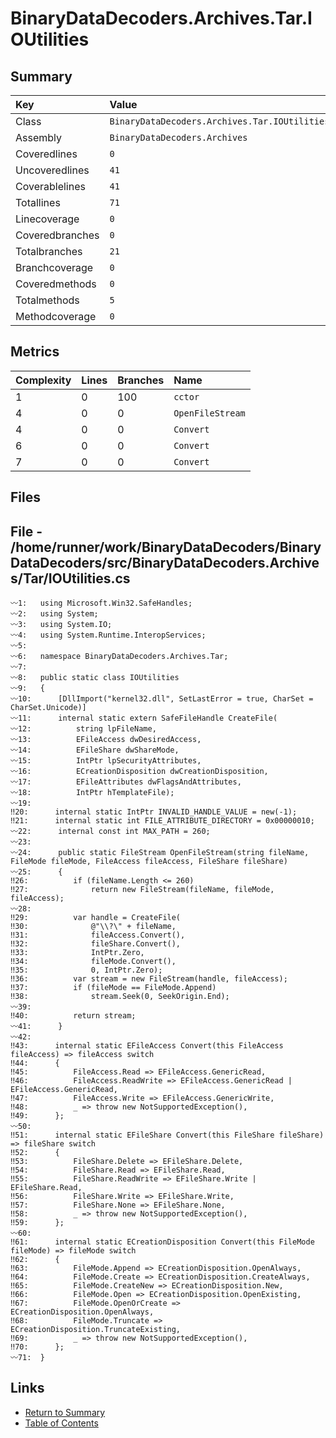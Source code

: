 ﻿# BinaryDataDecoders.Archives.Tar.IOUtilities

## Summary

| Key             | Value                                         |
| :-------------- | :-------------------------------------------- |
| Class           | `BinaryDataDecoders.Archives.Tar.IOUtilities` |
| Assembly        | `BinaryDataDecoders.Archives`                 |
| Coveredlines    | `0`                                           |
| Uncoveredlines  | `41`                                          |
| Coverablelines  | `41`                                          |
| Totallines      | `71`                                          |
| Linecoverage    | `0`                                           |
| Coveredbranches | `0`                                           |
| Totalbranches   | `21`                                          |
| Branchcoverage  | `0`                                           |
| Coveredmethods  | `0`                                           |
| Totalmethods    | `5`                                           |
| Methodcoverage  | `0`                                           |

## Metrics

| Complexity | Lines | Branches | Name             |
| :--------- | :---- | :------- | :--------------- |
| 1          | 0     | 100      | `cctor`          |
| 4          | 0     | 0        | `OpenFileStream` |
| 4          | 0     | 0        | `Convert`        |
| 6          | 0     | 0        | `Convert`        |
| 7          | 0     | 0        | `Convert`        |

## Files

## File - /home/runner/work/BinaryDataDecoders/BinaryDataDecoders/src/BinaryDataDecoders.Archives/Tar/IOUtilities.cs

```CSharp
〰1:   using Microsoft.Win32.SafeHandles;
〰2:   using System;
〰3:   using System.IO;
〰4:   using System.Runtime.InteropServices;
〰5:   
〰6:   namespace BinaryDataDecoders.Archives.Tar;
〰7:   
〰8:   public static class IOUtilities
〰9:   {
〰10:      [DllImport("kernel32.dll", SetLastError = true, CharSet = CharSet.Unicode)]
〰11:      internal static extern SafeFileHandle CreateFile(
〰12:          string lpFileName,
〰13:          EFileAccess dwDesiredAccess,
〰14:          EFileShare dwShareMode,
〰15:          IntPtr lpSecurityAttributes,
〰16:          ECreationDisposition dwCreationDisposition,
〰17:          EFileAttributes dwFlagsAndAttributes,
〰18:          IntPtr hTemplateFile);
〰19:  
‼20:      internal static IntPtr INVALID_HANDLE_VALUE = new(-1);
‼21:      internal static int FILE_ATTRIBUTE_DIRECTORY = 0x00000010;
〰22:      internal const int MAX_PATH = 260;
〰23:  
〰24:      public static FileStream OpenFileStream(string fileName, FileMode fileMode, FileAccess fileAccess, FileShare fileShare)
〰25:      {
‼26:          if (fileName.Length <= 260)
‼27:              return new FileStream(fileName, fileMode, fileAccess);
〰28:  
‼29:          var handle = CreateFile(
‼30:              @"\\?\" + fileName,
‼31:              fileAccess.Convert(),
‼32:              fileShare.Convert(),
‼33:              IntPtr.Zero,
‼34:              fileMode.Convert(),
‼35:              0, IntPtr.Zero);
‼36:          var stream = new FileStream(handle, fileAccess);
‼37:          if (fileMode == FileMode.Append)
‼38:              stream.Seek(0, SeekOrigin.End);
〰39:  
‼40:          return stream;
〰41:      }
〰42:  
‼43:      internal static EFileAccess Convert(this FileAccess fileAccess) => fileAccess switch
‼44:      {
‼45:          FileAccess.Read => EFileAccess.GenericRead,
‼46:          FileAccess.ReadWrite => EFileAccess.GenericRead | EFileAccess.GenericRead,
‼47:          FileAccess.Write => EFileAccess.GenericWrite,
‼48:          _ => throw new NotSupportedException(),
‼49:      };
〰50:  
‼51:      internal static EFileShare Convert(this FileShare fileShare) => fileShare switch
‼52:      {
‼53:          FileShare.Delete => EFileShare.Delete,
‼54:          FileShare.Read => EFileShare.Read,
‼55:          FileShare.ReadWrite => EFileShare.Write | EFileShare.Read,
‼56:          FileShare.Write => EFileShare.Write,
‼57:          FileShare.None => EFileShare.None,
‼58:          _ => throw new NotSupportedException(),
‼59:      };
〰60:  
‼61:      internal static ECreationDisposition Convert(this FileMode fileMode) => fileMode switch
‼62:      {
‼63:          FileMode.Append => ECreationDisposition.OpenAlways,
‼64:          FileMode.Create => ECreationDisposition.CreateAlways,
‼65:          FileMode.CreateNew => ECreationDisposition.New,
‼66:          FileMode.Open => ECreationDisposition.OpenExisting,
‼67:          FileMode.OpenOrCreate => ECreationDisposition.OpenAlways,
‼68:          FileMode.Truncate => ECreationDisposition.TruncateExisting,
‼69:          _ => throw new NotSupportedException(),
‼70:      };
〰71:  }
```

## Links

* [Return to Summary](Summary.md)
* [Table of Contents](../TOC.md)

